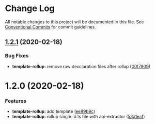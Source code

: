 # Change Log

All notable changes to this project will be documented in this file.
See [Conventional Commits](https://conventionalcommits.org) for commit guidelines.

## [1.2.1](https://github.com/void-aurora/toolkit/compare/@void-aurora/template-rollup@1.2.0...@void-aurora/template-rollup@1.2.1) (2020-02-18)

### Bug Fixes

- **template-rollup:** remove raw decclaration files after rollup ([00f7909](https://github.com/void-aurora/toolkit/commit/00f7909287b631b3a255e1c67bc9212b9108edd1))

# 1.2.0 (2020-02-18)

### Features

- **template-rollup:** add template ([ee89b9c](https://github.com/void-aurora/toolkit/commit/ee89b9cdff123480313f690803ce2955388e965d))
- **template-rollup:** rollup single .d.ts file with api-extractor ([53a1eaf](https://github.com/void-aurora/toolkit/commit/53a1eaf991ff01bbcf3aff6a774932fdeafa0499))
